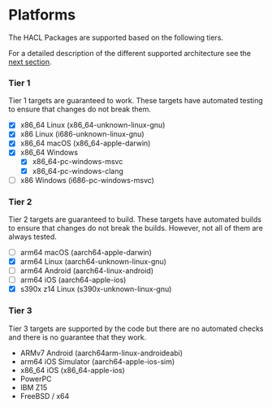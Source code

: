 # Platforms

The HACL Packages are supported based on the following tiers.

For a detailed description of the different supported architecture see the [next section](./architectures.md).

### Tier 1

Tier 1 targets are guaranteed to work. These targets have automated testing to
ensure that changes do not break them.

- [x] x86_64 Linux (x86_64-unknown-linux-gnu)
- [x] x86 Linux (i686-unknown-linux-gnu)
- [x] x86_64 macOS (x86_64-apple-darwin)
- [x] x86_64 Windows
  - [x] x86_64-pc-windows-msvc
  - [x] x86_64-pc-windows-clang
- [ ] x86 Windows (i686-pc-windows-msvc)

### Tier 2

Tier 2 targets are guaranteed to build.
These targets have automated builds to ensure that changes do not break the
builds. However, not all of them are always tested.

- [ ] arm64 macOS (aarch64-apple-darwin)
- [x] arm64 Linux (aarch64-unknown-linux-gnu)
- [ ] arm64 Android (aarch64-linux-android)
- [ ] arm64 iOS (aarch64-apple-ios)
- [x] s390x z14 Linux (s390x-unknown-linux-gnu)

### Tier 3

Tier 3 targets are supported by the code but there are no automated checks and
there is no guarantee that they work.

- ARMv7 Android (aarch64arm-linux-androideabi)
- arm64 iOS Simulator (aarch64-apple-ios-sim)
- x86_64 iOS (x86_64-apple-ios)
- PowerPC
- IBM Z15
- FreeBSD / x64
